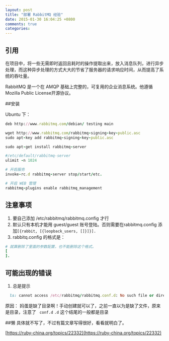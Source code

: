 ```yaml
---
layout: post
title: "部署 RabbitMQ 经验"
date: 2015-01-30 16:04:25 +0800
comments: true
categories: 
---
```



## 引用

在项目中，将一些无需即时返回且耗时的操作提取出来，放入消息队列，进行异步处理，而这种异步处理的方式大大的节省了服务器的请求响应时间，从而提高了系统的吞吐量。

RabbitMQ 是一个在 AMQP 基础上完整的，可复用的企业消息系统。他遵循Mozilla Public License开源协议。

##安装

Ubuntu 下：

```ruby
deb http://www.rabbitmq.com/debian/ testing main

wget http://www.rabbitmq.com/rabbitmq-signing-key-public.asc
sudo apt-key add rabbitmq-signing-key-public.asc

sudo apt-get install rabbitmq-server
```

```ruby
#/etc/default/rabbitmq-server
ulimit -n 1024
```


```ruby
# 开启服务
invoke-rc.d rabbitmq-server stop/start/etc.

# 开启 WEB 管理
rabbitmq-plugins enable rabbitmq_management
```

## 注意事项
1. 要自己添加 /etc/rabbitmq/rabbitmq.config 才行
2. 默认只有本机才能用 guest/guest 账号登陆。否则需要在rabbitmq.config 添加`[{rabbit, [{loopback_users, []}]}].`
3. rabbitq.config 的格式是：

```ruby
# 就算删除了里面的参数配置，也不能删除这个格式。
[
].
```

## 可能出现的错误
1. 总是提示 
```ruby
  ls: cannot access /etc/rabbitmq/rabbitmq.conf.d: No such file or directory
```

原因： 妈蛋是缺了目录啊！手动创建就可以了，之前一直以为是缺了文件，原来是目录，注意了 ` conf.d` `.d` 这个结尾的一般都是目录 

##懒
具体就不写了，不过有篇文章写得很好，看看就明白了。

[https://ruby-china.org/topics/22332](https://ruby-china.org/topics/22332)
